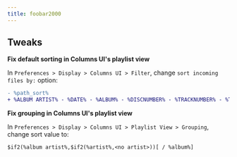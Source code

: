 ```yaml
---
title: foobar2000
---
```

## Tweaks

**Fix default sorting in Columns UI's playlist view**

In `Preferences > Display > Columns UI > Filter`, change `sort incoming files by:` option:

```diff
- %path_sort%
+ %ALBUM ARTIST% - %DATE% - %ALBUM% - %DISCNUMBER% - %TRACKNUMBER% - %TITLE%
```

**Fix grouping in Columns UI's playlist view**

In `Preferences > Display > Columns UI > Playlist View > Grouping`, change sort value to:

```
$if2(%album artist%,$if2(%artist%,<no artist>))[ / %album%]
```
